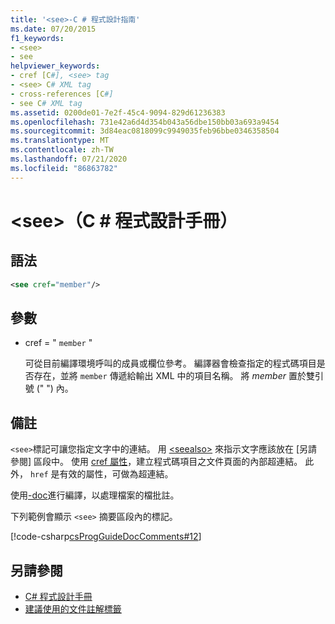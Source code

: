 ```yaml
---
title: '<see>-C # 程式設計指南'
ms.date: 07/20/2015
f1_keywords:
- <see>
- see
helpviewer_keywords:
- cref [C#], <see> tag
- <see> C# XML tag
- cross-references [C#]
- see C# XML tag
ms.assetid: 0200de01-7e2f-45c4-9094-829d61236383
ms.openlocfilehash: 731e42a6d4d354b043a56dbe150bb03a693a9454
ms.sourcegitcommit: 3d84eac0818099c9949035feb96bbe0346358504
ms.translationtype: MT
ms.contentlocale: zh-TW
ms.lasthandoff: 07/21/2020
ms.locfileid: "86863782"
---
```

# <a name="see-c-programming-guide"></a>\<see>（C # 程式設計手冊）

## <a name="syntax"></a>語法

```xml
<see cref="member"/>
```

## <a name="parameters"></a>參數

- cref = " `member` "

  可從目前編譯環境呼叫的成員或欄位參考。 編譯器會檢查指定的程式碼項目是否存在，並將 `member` 傳遞給輸出 XML 中的項目名稱。 將 *member* 置於雙引號 (" ") 內。

## <a name="remarks"></a>備註

`<see>`標記可讓您指定文字中的連結。 用 [\<seealso>](./seealso.md) 來指示文字應該放在 [另請參閱] 區段中。 使用 [cref 屬性](./cref-attribute.md)，建立程式碼項目之文件頁面的內部超連結。 此外， ``href`` 是有效的屬性，可做為超連結。

使用[-doc](../../language-reference/compiler-options/doc-compiler-option.md)進行編譯，以處理檔案的檔批註。

下列範例會顯示 `<see>` 摘要區段內的標記。

[!code-csharp[csProgGuideDocComments#12](~/samples/snippets/csharp/VS_Snippets_VBCSharp/csProgGuideDocComments/CS/DocComments.cs#12)]

## <a name="see-also"></a>另請參閱

- [C# 程式設計手冊](../index.md)
- [建議使用的文件註解標籤](./recommended-tags-for-documentation-comments.md)
